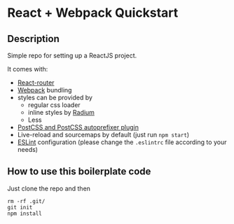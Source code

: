 # React + Webpack Quickstart

## Description

Simple repo for setting up a ReactJS project.

It comes with:

* [React-router](https://github.com/rackt/react-router)
* [Webpack](https://github.com/webpack/webpack) bundling
* styles can be provided by
    * regular css loader
    * inline styles by [Radium](https://github.com/FormidableLabs/radium)
    * Less
* [PostCSS and PostCSS autoprefixer plugin](https://github.com/postcss/autoprefixer)
* Live-reload and sourcemaps by default (just run ``npm start``)
* [ESLint](http://eslint.org/) configuration (please change the ``.eslintrc`` file according to your needs)

## How to use this boilerplate code

Just clone the repo and then

    rm -rf .git/
    git init
    npm install




